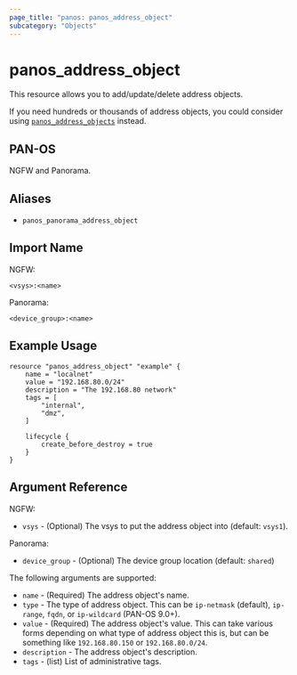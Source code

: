 ```yaml
---
page_title: "panos: panos_address_object"
subcategory: "Objects"
---
```


# panos_address_object

This resource allows you to add/update/delete address objects.

If you need hundreds or thousands of address objects, you could consider using
[`panos_address_objects`](address_objects.html) instead.


## PAN-OS

NGFW and Panorama.


## Aliases

* `panos_panorama_address_object`


## Import Name

NGFW:

```shell
<vsys>:<name>
```

Panorama:

```shell
<device_group>:<name>
```


## Example Usage

```hcl
resource "panos_address_object" "example" {
    name = "localnet"
    value = "192.168.80.0/24"
    description = "The 192.168.80 network"
    tags = [
        "internal",
        "dmz",
    ]

    lifecycle {
        create_before_destroy = true
    }
}
```

## Argument Reference

NGFW:

* `vsys` - (Optional) The vsys to put the address object into (default:
  `vsys1`).

Panorama:

* `device_group` - (Optional) The device group location (default: `shared`)

The following arguments are supported:

* `name` - (Required) The address object's name.
* `type` - The type of address object.  This can be `ip-netmask`
  (default), `ip-range`, `fqdn`, or `ip-wildcard` (PAN-OS 9.0+).
* `value` - (Required) The address object's value.  This can take various
  forms depending on what type of address object this is, but can be something
  like `192.168.80.150` or `192.168.80.0/24`.
* `description` - The address object's description.
* `tags` - (list) List of administrative tags.

